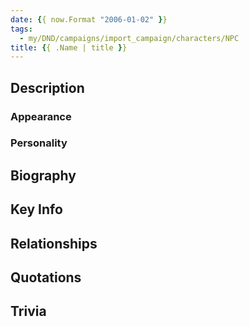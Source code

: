 ```yaml
---
date: {{ now.Format "2006-01-02" }}
tags:
  - my/DND/campaigns/import_campaign/characters/NPC
title: {{ .Name | title }}
---
```


## Description

### Appearance

### Personality

## Biography

## Key Info

## Relationships

## Quotations

## Trivia
